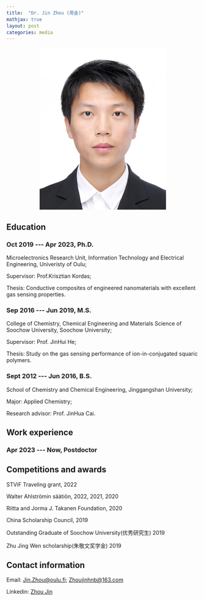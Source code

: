 ```yaml
---
title:  "Dr. Jin Zhou (周金)"
mathjax: true
layout: post
categories: media
---
```





<p style="text-align:center;"><img src="/photo.JPG" alt="exasic logo" /></p>

## Education

### Oct 2019 --- Apr 2023, Ph.D.
Microelectronics Research Unit, Information Technology and Electrical Engineering, Univeristy of Oulu;

Supervisor: Prof.Krisztian Kordas;

Thesis: Conductive composites of engineered nanomaterials with excellent gas sensing properties.

### Sep 2016 --- Jun 2019, M.S.
College of Chemistry, Chemical Engineering and Materials Science of Soochow University, Soochow University; 

Supervisor: Prof. JinHui He;

Thesis: Study on the gas sensing performance of ion-in-conjugated squaric polymers.

### Sept 2012 --- Jun 2016, B.S.
School of Chemistry and Chemical Engineering, Jinggangshan University; 

Major: Applied Chemistry; 

Research advisor: Prof. JinHua Cai.


## Work experience

### Apr 2023 --- Now,  Postdoctor




## Competitions and awards

STViF Traveling grant, 2022

Walter Ahlströmin säätiön, 2022, 2021, 2020

Riitta and Jorma J. Takanen Foundation, 2020

China Scholarship Council, 2019

Outstanding Graduate of Soochow University(优秀研究生) 2019

Zhu Jing Wen scholarship(朱敬文奖学金) 2019



## Contact information

Email: Jin.Zhou@oulu.fi; Zhoujinhnb@163.com

Linkedin: [Zhou Jin](https://www.linkedin.com/in/jin-zhou-a08837201/)
